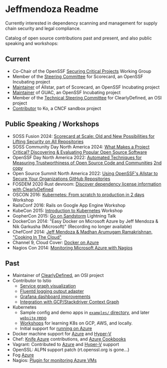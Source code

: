 # Jeffmendoza Readme

Currently interested in dependency scanning and management for supply chain security and legal compliance.

Catalog of open source contributions past and present, and also public speaking and workshops:

## Current

- Co-Chair of the OpenSSF [Securing Critical Projects](https://github.com/ossf/wg-securing-critical-projects/blob/main/README.md#governance) Working Group
- Member of the [Steering Committee](https://github.com/ossf/scorecard/blob/main/MAINTAINERS.md) for Scorecard, an OpenSSF Incubating project
- [Maintainer](https://github.com/ossf/allstar/blob/main/MAINTAINERS.md) of Allstar, part of Scorecard, an OpenSSF Incubating project
- [Maintainer](https://github.com/guacsec/guac/blob/main/MAINTAINERS) of GUAC, an OpenSSF Incubating project
- Member of the [Technical Steering Committee](https://opensource.org/blog/clearlydefineds-steering-and-outreach-committees-defined) for ClearlyDefined, an OSI project
- [Contributor](https://github.com/ko-build/ko/pulls?q=author%3Ajeffmendoza) to Ko, a CNCF sandbox project

## Public Speaking / Workshops

- SOSS Fusion 2024: [Scorecard at Scale: Old and New Possibilities for Lifting Security on All Repositories](https://www.youtube.com/watch?v=-XZqbO3hGcw)
- SOSS Community Day North America 2024: [What Makes a Project Critical? Discovering & Evaluating Popular Open Source Software](https://www.youtube.com/watch?v=OKrtqC-PFGQ)
- OpenSSF Day North America 2022: [Automated Techniques for Measuring Trustworthiness of Open Source Code and Communities](https://www.youtube.com/watch?v=2ZnDu-rDrP4) [2nd copy](https://www.youtube.com/watch?v=pWF2ykZEJfo)
- Open Source Summit North America 2022: [Using OpenSSF's Allstar to Secure Your Organizations GitHub Repositories](https://www.youtube.com/watch?v=zg21ddTRWvY)
- FOSDEM 2020 Rust devroom: [Discover dependency license information with ClearlyDefined](https://archive.fosdem.org/2020/schedule/event/rust_license_clearlydefined/)
- OSCON 2016: [Kubernetes: From scratch to production in 2 days](https://opensource.googleblog.com/2016/05/googlers-on-road-oscon-2016-in-austin.html) Workshop
- RailsConf 2016: Rails on Google App Engine Workshop
- KubeCon 2015: [Introduction to Kubernetes](https://kubecon2015.sched.com/event/4Wpu/introduction-to-kubernetes) Workshop
- GopherCon 2015: [Go on Sandstorm](https://www.youtube.com/watch?v=MYJngTwH1Qg) Lightning Talk
- DockerCon 2014: "Easy Docker on Microsoft Azure by Jeff Mendoza & Nik Garkusha (Microsoft)" (Recording no longer available)
- ChefConf 2014: [Jeff Mendoza & Madhan Arumugam Ramakrishnan, "Cooking In The Cloud"](https://www.youtube.com/watch?v=E2AqfwCXMe0)
- Channel 9, Cloud Cover: [Docker on Azure](https://www.youtube.com/watch?v=Lv1pOamK4ig)
- Nagios Con 2014: [Monitoring Microsoft Azure with Nagios](https://www.youtube.com/watch?v=dFRVNTJ9rKs)

## Past

- Maintainer of [ClearlyDefined](https://github.com/clearlydefined), an OSI project
- Contributor to Istio
  - [Service graph visualization](https://github.com/istio/istio/pull/3318)
  - [Fluentd logging output adapter](https://github.com/istio/istio/pull/2423)
  - [Grafana dashboard improvements](https://github.com/istio/istio/pulls?q=author%3Ajeffmendoza+grafana)
  - [Integration with GCP/Stackdriver Context Graph](https://github.com/istio/istio/pull/6709)
- Kubernetes
  - Sample config and demo apps in [`examples/` directory](https://github.com/kubernetes/kubernetes/pulls?page=1&q=is%3Apr+author%3Ajeffmendoza), and later [`website` repo](https://github.com/kubernetes/website/pulls?q=is%3Apr+author%3Ajeffmendoza)
  - [Workshops](https://github.com/GoogleCloudPlatform/kubernetes-workshops) for learning K8s on GCP, AWS, and locally.
  - Initial support for [running on Azure](https://github.com/kubernetes/kubernetes/pulls?q=is%3Apr+author%3Ajeffmendoza+azure)
- Docker machine support for [Azure](https://github.com/bfirsh/docker/pull/1) and [Hyper-V](https://github.com/docker/machine/pull/493/commits)
- Chef: [Knife Azure](https://github.com/chef/knife-azure/pulls?q=is%3Apr+author%3Ajeffmendoza) contributions, and [Azure Cookbooks](https://github.com/chef-boneyard/microsoft_azure/commit/fa1eb2cf5873764ff01a5257470a898a3be10a44)
- Vagrant: Contributed to [Azure](https://github.com/Azure/vagrant-azure) and [Hyper-V](https://github.com/hashicorp/vagrant/commit/ca24d60d8f0dceabd6f20c8234801f77c291ad36) support
- OpenSSL: ALPN support patch (rt.openssl.org is gone...)
- Fog [Azure](https://github.com/fog/fog-azure/commit/f01d6d67c401f05ff949dda056f645587a8e5f40#diff-c0f86987c556ec52d97b9acf0f35bb2ad0521f65c3113e1b15362ca76502eed2)
- Nagios: [Plugin for monitoring Azure VMs](https://github.com/microsoftarchive/wamo)
